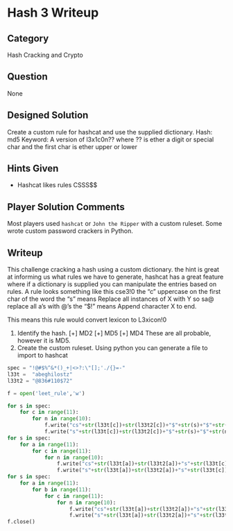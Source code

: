 Hash 3 Writeup
===================
## Category
Hash Cracking and Crypto

## Question
None

## Designed Solution
Create a custom rule for hashcat and use the supplied dictionary.
Hash: md5
Keyword: A version of l3x1c0n?? where ?? is ether a digit or special char and the first char is ether upper or lower

## Hints Given
* Hashcat likes rules CSSS$$

## Player Solution Comments
Most players used `hashcat` or `John the Ripper` with a custom ruleset. Some wrote custom password crackers in Python.

## Writeup
This challenge cracking a hash using a custom dictionary.
the hint is great at informing us what rules we have to generate,  hashcat has a great feature where if a dictionary is supplied you can manipulate the entries based on rules.
A rule looks something like this
cse3$!$0
the “c” uppercase  on the first char of the word
the “s” means Replace all instances of X with Y so sa@ replace all a’s with @’s
the “$!” means  Append character X to end.

This means this rule would convert lexicon to L3xicon!0

1. Identify the hash.
    [+] MD2
    [+] MD5
    [+] MD4
    These are all probable, however it is MD5.
2. Create the custom ruleset.
    Using python you can generate a file to import to hashcat

```python
spec = "!@#$%^&*()_+|<>?:\"[];'./{}=-"
l33t =  "abeghilostz"
l33t2 = "@836#110$72"

f = open('leet_rule','w')

for s in spec:
    for c in range(11):
        for n in range(10):
            f.write("cs"+str(l33t[c])+str(l33t2[c])+"$"+str(s)+"$"+str(n)+"\n")
			f.write("s"+str(l33t[c])+str(l33t2[c])+"$"+str(s)+"$"+str(n)+"\n")
for s in spec:
    for a in range(11):
        for c in range(11):
            for n in range(10):
                f.write("cs"+str(l33t[a])+str(l33t2[a])+"s"+str(l33t[c])+str(l33t2[c])+"$"+str(s)+"$"+str(n)+"\n")
				f.write("s"+str(l33t[a])+str(l33t2[a])+"s"+str(l33t[c])+str(l33t2[c])+"$"+str(s)+"$"+str(n)+"\n")
for s in spec:
    for a in range(11):
        for b in range(11):
            for c in range(11):
                for n in range(10):
                    f.write("cs"+str(l33t[a])+str(l33t2[a])+"s"+str(l33t[b])+str(l33t2[b])+"s"+str(l33t[c])+str(l33t2[c])+"$"+str(s)+"$"+str(n)+"\n")
					f.write("s"+str(l33t[a])+str(l33t2[a])+"s"+str(l33t[b])+str(l33t2[b])+"s"+str(l33t[c])+str(l33t2[c])+"$"+str(s)+"$"+str(n)+"\n")
f.close()
```
